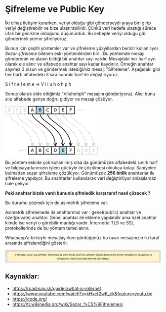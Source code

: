 # Şifreleme ve Public Key

İki cihaz iletişim kurarken, veriyi olduğu gibi gönderseydi araya biri girip veriyi değiştirebilir ve bize ulaştırabilirdi. Çünkü veri hedefe ulaştığı sürece ufak bir gecikme olduğunu düşünürdük. Bu sebeple veriyi olduğu gibi göndermek yerine şifreliyoruz. 

Bunun için çeşitli yöntemler var ve şifreleme yüzyıllardan beridir kullanılıyor. *Sezar şifreleme* bilenen eski yöntemlerden biri . Bu yöntemde mesajı gönderenin ve alanın bildiği bir anahtar sayı vardır. Mesajdaki her harf ayrı olarak ele alınır ve alfabede anahtar sayı kadar kaydırılır. Örneğin anahtar sayımız 3 olsun ve göndermek istediğimiz mesaj: "Sifreleme".  Aşağıdaki gibi her harfi alfabedeki 3 sıra sonraki harf ile değiştiriyoruz.

S i f r e l e m e  -> V l i u h o h p h 

Sonuç olarak elde ettiğimiz "Vliuhohph" mesajını gönderiyoruz. Alıcı bunu alıp alfabede geriye doğru gidiyor ve mesajı çözüyor. 

![Sezar_3_anahtar](https://raw.githubusercontent.com/Kodluyoruz/taskforce/main/basics-for-everyone/internet-sifreleme/figures/Sezar_3_anahtar.gif)

Bu yöntem eskide çok kullanılmış olsa da günümüzde alfabedeki sınırlı harf ve bilgisayarlarımızın işlem gücüyle ile çözülmesi oldukça kolay. Saniyeleri bulmadan sezar şifreleme çözülüyor. Günümüzde **256 bitlik** anahtarlar ile şifreleme yapılıyor. Bu anahtarlar kullanılarak veri değiştiriliyor anlaşılamaz hale geliyor.

**Peki anahtar bizde vardı bununla şifreledik karşı taraf nasıl çözecek ?**

Bu durumu çözmek için de asimetrik şifreleme var.

Asimetrik şifrelemede iki anahtarımız var : genel(public) anahtar ve özel(private) anahtar. Genel anahtar ile ekleme yapılabilir ama özel anahtar kimde ise veriyi o görebilir mantığı vardır. İnternette TLS ve SSL protokollerinde de bu yöntem temel alınır.

Whatsapp'a birisiyle mesajlaşırken gördüğünüz bu uyarı mesajınızın iki taraf arasında şifrelendiğini gösterir.

![whasapp-sifreleme](https://raw.githubusercontent.com/Kodluyoruz/taskforce/main/basics-for-everyone/internet-sifreleme/figures/whasapp-sifreleme.png)

## Kaynaklar:
- https://roadmap.sh/guides/what-is-internet
- https://www.youtube.com/watch?v=kHxcf2wK_ck&feature=youtu.be
- https://code.org/
- https://tr.wikipedia.org/wiki/Sezar_%C5%9Fifrelemesi

